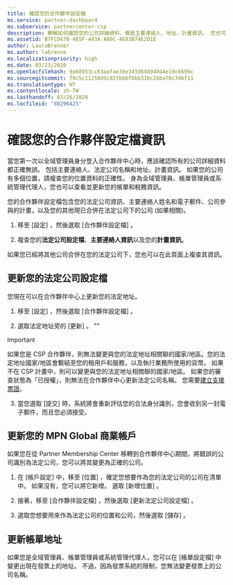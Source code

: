 ```yaml
---
title: 確認您的合作夥伴設定檔
ms.service: partner-dashboard
ms.subservice: partnercenter-csp
description: 瞭解如何確認您的公司詳細資料，像是主要連絡人、地址、計畫資訊。 您也可以更新您的法定和帳單地址。
ms.assetid: B7FCD670-465F-443A-A80C-4E83B74E2D1E
author: LauraBrenner
ms.author: labrenne
ms.localizationpriority: high
ms.date: 03/23/2020
ms.openlocfilehash: 9a68953cc63aafae36e343d6d494044e18c6699c
ms.sourcegitcommit: f9c5c11258d5c827bb6fbbb31bc26ba70c346f11
ms.translationtype: HT
ms.contentlocale: zh-TW
ms.lasthandoff: 03/26/2020
ms.locfileid: "80296425"
---
```

# <a name="verify-your-partner-profile-information"></a>確認您的合作夥伴設定檔資訊

當您第一次以全域管理員身分登入合作夥伴中心時，應該確認所有的公司詳細資料都正確無誤。 包括主要連絡人、法定公司名稱和地址、計畫資訊。 如果您的公司有多個位置，請複查您的位置資料的正確性。 身為全域管理員、帳單管理員或系統管理代理人，您也可以查看並更新您的帳單和稅務資訊。

您的合作夥伴設定檔包含您的法定公司資訊、主要連絡人姓名和電子郵件、公司參與的計畫，以及您的其他現已合併在法定公司下的公司 (如果相關)。

1. 移至 [設定]  ，然後選取 [合作夥伴設定檔]  。

2. 複查您的**法定公司設定檔**、**主要連絡人資訊**以及您的**計畫資訊**。

如果您已經將其他公司合併在您的法定公司下，您也可以在此頁面上複查其資訊。

## <a name="update-your-legal-business-profile"></a>更新您的法定公司設定檔

您現在可以在合作夥伴中心上更新您的法定地址。

1. 移至 [設定]  ，然後選取 [合作夥伴設定檔]  。 

2. 選取法定地址旁的 [更新]  。 ""

>[!Important]
>如果您是 CSP 合作夥伴，則無法變更與您的法定地址相關聯的國家/地區。您的法定地址國家/地區會繫結至您的租用戶和服務，以及執行業務所使用的貨幣。 如果不在 CSP 計畫中，則可以變更與您的法定地址相關聯的國家/地區。 如果您的審查狀態為「已授權」，則無法在合作夥伴中心更新法定公司名稱。 您需要[建立支援票證](https://nam06.safelinks.protection.outlook.com/?url=https%3A%2F%2Fpartner.microsoft.com%2Fdashboard%2Fsupport%2Fcsp%2Fservicerequests%2Fcreate%3Fstage%3D2%26topicid%3D21655de7-7dbb-4927-33a2-f60f45feadf3&data=02%7C01%7CLaura.Brenner%40microsoft.com%7C2998df3c6bed41f5585a08d7cf7fbc39%7C72f988bf86f141af91ab2d7cd011db47%7C1%7C0%7C637206019881666017&sdata=9CBn9KSe3hi2nApRNVP6mLE9UX2JBOM1denAKXCutcI%3D&reserved=0)。

3. 當您選取 [提交]  時，系統將會重新評估您的合法身分識別，您會收到另一封電子郵件，而且您必須接受。

## <a name="update-your-mpn-global-business-account"></a>更新您的 MPN Global 商業帳戶

如果您在從 Partner Membership Center 移轉到合作夥伴中心期間，將錯誤的公司識別為法定公司，您可以將其變更為正確的公司。

1. 在 [帳戶設定]  中，移至 [位置]  ，確定您想要作為您的法定公司的公司在清單中。 如果沒有，您可以將它新增。 選取 [新增位置]  。

2. 接著，移至 [合作夥伴設定檔]  ，然後選取 [更新法定公司設定檔]  。

3. 選取您想要用來作為法定公司的位置和公司，然後選取 [儲存]  。

## <a name="update-your-billing-address"></a>更新帳單地址

如果您是全域管理員、帳單管理員或系統管理代理人，您可以在 [帳單設定檔]  中變更出現在發票上的地址。 不過，因為發票系統的限制，您無法變更發票上的公司名稱。

 


